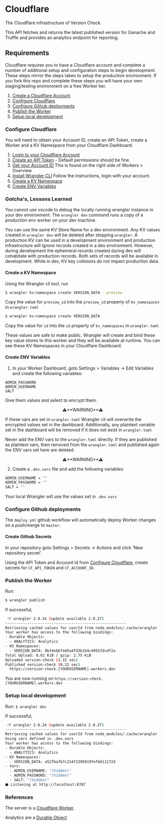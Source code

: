 # Cloudflare

The Cloudflare infrastructure of Version Check.

This API fetches and returns the latest published version for Ganache and Truffle and provides an analytics endpoint for reporting.

## **Requirements**

Cloudflare requires you to have a Cloudflare account and complete a number of additional setup and configuration steps to begin development. These steps mirror the steps taken to setup the production environment. If you fork this repo and complete these steps you will have your own staging/testing environment on a free Worker tier.

1. [Create a Cloudflare Account](https://workers.cloudflare.com/)
2. [Configure Cloudflare](#configure-cloudflare)
3. [Configure Github deployments](#configure-github-deployments)
4. [Publish the Worker]()
5. [Setup local development](#setup-local-development)

### **Configure Cloudflare**

You will need to obtain your Account ID, create an API Token, create a Worker and a KV Namespace from your Cloudflare Dashboard.

1. [Login to your Cloudflare Account](https://workers.cloudflare.com/)
2. [Create an API Token](https://dash.cloudflare.com/profile/api-tokens) - Default permissions should be fine.
3. [Get your Account ID](https://dash.cloudflare.com/) This is found on the right side of Workers > Overview
4. [Install Wrangler CLI](https://developers.cloudflare.com/workers/wrangler/get-started/) Follow the instructions, login with your account.
5. [Create a KV Namespace](#create-a-kv-namespace)
6. [Create ENV Variables](#create-env-variables)

### **Gotcha's, Lessons Learned**

You cannot use vscode to debug the locally running wrangler instance in your dev environment. The `wrangler dev` command runs a copy of a production env worker on your dev machine.

You can use the same KV Store Name for a dev environment. Any KV values created in `wrangler dev` will be deleted after stopping `wrangler`. A production KV can be used in a development environment and production infrastructure will ignore records created in a dev environment. However, during development the ephemeral records created during dev will cohabitate with production records. Both sets of records will be available in development. While in dev, KV key collisions do not impact production data.

#### **Create a KV Namespace**

Using the Wrangler cli tool, run

```sh
$ wrangler kv:namespace create VERSION_DATA --preview
```

Copy the value for `preview_id` into the `preview_id` property of `kv_namespaces` in `wrangler.toml`

```sh
$ wrangler kv:namespace create VERSION_DATA
```

Copy the value for `id` into the `id` property of `kv_namespaces` in `wrangler.toml`

These values are safe to make public. Wrangler will create and bind these key value stores to this worker and they will be available at runtime. You can see these KV Namespaces in your Cloudflare Dashboard.

#### **Create ENV Variables**

1. In your Worker Dashboard, goto Settings > Variables -> Edit Variables and create the following variables:

```
ADMIN_PASSWORD
ADMIN_USERNAME
SALT
```

Give them values and select to encrypt them.

<p align=center>⚠️**WARNING**⚠️</p>

If these vars are set in `wrangler.toml` Wrangler cli will overwrite the encrypted values set in the dashboard. Additionally, any plaintext variable set in the dashboard will be removed if it does not exist in `wrangler.toml`

Never add the ENV vars to the `wrangler.toml` directly. If they are published as plaintext vars, then removed from the `wrangler.toml` and published again the ENV vars set here are deleted.

<p align=center>⚠️**WARNING**⚠️</p>

2. Create a `.dev.vars` file and add the following variables:

```sh
ADMIN_USERNAME = ""
ADMIN_PASSWORD = ""
SALT = ""
```

Your local Wrangler will use the values set in `.dev.vars`

### **Configure Github deployments**

The `deploy.yml` github workflow will automatically deploy Worker changes on a push/merge to `master`.

#### **Create Github Secrets**

In your repository goto Settings > Secrets -> Actions and click 'New repository secret'.

Using the API Token and Account id from [Configure Cloudflare](#configure-cloudflare), create secrets for `CF_API_TOKEN` and `CF_ACCOUNT_ID`.

### **Publish the Worker**

Run:

```sh
$ wrangler publish
```

If successful,

```sh
 ⛅️ wrangler 2.0.24 (update available 2.0.27)
-------------------------------------------------------
Retrieving cached values for userId from node_modules/.cache/wrangler
Your worker has access to the following bindings:
- Durable Objects:
  - ANALYTICS: Analytics
- KV Namespaces:
  - VERSION_DATA: 0bf4ebbf4d5a4fd3b1b4c4991fdcdf2a
Total Upload: 8.61 KiB / gzip: 2.75 KiB
Uploaded version-check (1.15 sec)
Published version-check (0.22 sec)
  https://version-check.[YOURUSERNAME].workers.dev

```

You are now running on `https://version-check.[YOURUSERNAME].workers.dev`

### **Setup local development**

Run:
`$ wrangler dev`

If successful,

```sh
 ⛅️ wrangler 2.0.24 (update available 2.0.27)
-------------------------------------------------------
Retrieving cached values for userId from node_modules/.cache/wrangler
Using vars defined in .dev.vars
Your worker has access to the following bindings:
- Durable Objects:
  - ANALYTICS: Analytics
- KV Namespaces:
  - VERSION_DATA: e52fba7b7c214f2395019fefb611172d
- Vars:
  - ADMIN_USERNAME: "(hidden)"
  - ADMIN_PASSWORD: "(hidden)"
  - SALT: "(hidden)"
⬣ Listening at http://localhost:8787
```

### **References**

The server is a [Cloudflare Worker](https://workers.cloudflare.com/).

Analytics are a [Durable Object](https://developers.cloudflare.com/workers/learning/using-durable-objects/)
